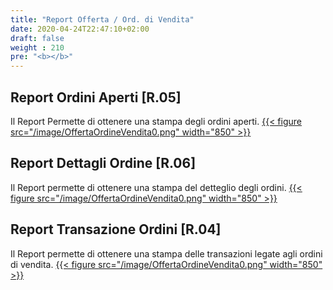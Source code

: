 ```yaml
---
title: "Report Offerta / Ord. di Vendita"
date: 2020-04-24T22:47:10+02:00
draft: false
weight : 210
pre: "<b></b>"
---
```


## Report Ordini Aperti [R.05]
Il Report Permette di ottenere una stampa degli ordini aperti. 
[{{< figure src="/image/OffertaOrdineVendita0.png"  width="850"  >}}](/image/OffertaOrdineVendita0.png)

## Report Dettagli Ordine [R.06]
Il Report permette di ottenere una stampa del detteglio degli ordini.
[{{< figure src="/image/OffertaOrdineVendita0.png"  width="850"  >}}](/image/OffertaOrdineVendita0.png)

## Report Transazione Ordini [R.04]
Il Report permette di ottenere una stampa delle transazioni legate agli ordini di vendita. 
[{{< figure src="/image/OffertaOrdineVendita0.png"  width="850"  >}}](/image/OffertaOrdineVendita0.png)
